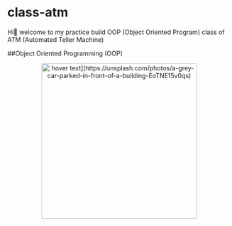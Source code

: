 # class-atm
Hi👋 welcome to my practice build OOP (Object Oriented Program) class of ATM (Automated Teller Machine)

##Object Oriented Programming (OOP)
<p align="center">
  <img [src="your_relative_path_here" width="350" title="hover text](https://unsplash.com/photos/a-grey-car-parked-in-front-of-a-building-EoTNE15v0qs)">
</p>
